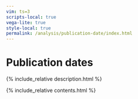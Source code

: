 ```yaml
---
vim: ts=3
scripts-local: true
vega-lite: true
style-local: true
permalink: /analysis/publication-date/index.html
---
```


<h1> Publication dates</h1>

{% include_relative description.html %}

{% include_relative contents.html %}




